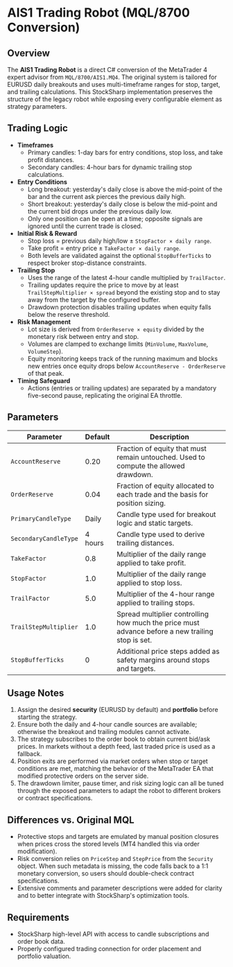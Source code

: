# AIS1 Trading Robot (MQL/8700 Conversion)

## Overview
The **AIS1 Trading Robot** is a direct C# conversion of the MetaTrader 4 expert advisor from `MQL/8700/AIS1.MQ4`. The original system is tailored for EURUSD daily breakouts and uses multi-timeframe ranges for stop, target, and trailing calculations. This StockSharp implementation preserves the structure of the legacy robot while exposing every configurable element as strategy parameters.

## Trading Logic
- **Timeframes**
  - Primary candles: 1-day bars for entry conditions, stop loss, and take profit distances.
  - Secondary candles: 4-hour bars for dynamic trailing stop calculations.
- **Entry Conditions**
  - Long breakout: yesterday's daily close is above the mid-point of the bar and the current ask pierces the previous daily high.
  - Short breakout: yesterday's daily close is below the mid-point and the current bid drops under the previous daily low.
  - Only one position can be open at a time; opposite signals are ignored until the current trade is closed.
- **Initial Risk & Reward**
  - Stop loss = previous daily high/low ± `StopFactor × daily range`.
  - Take profit = entry price ± `TakeFactor × daily range`.
  - Both levels are validated against the optional `StopBufferTicks` to respect broker stop-distance constraints.
- **Trailing Stop**
  - Uses the range of the latest 4-hour candle multiplied by `TrailFactor`.
  - Trailing updates require the price to move by at least `TrailStepMultiplier × spread` beyond the existing stop and to stay away from the target by the configured buffer.
  - Drawdown protection disables trailing updates when equity falls below the reserve threshold.
- **Risk Management**
  - Lot size is derived from `OrderReserve × equity` divided by the monetary risk between entry and stop.
  - Volumes are clamped to exchange limits (`MinVolume`, `MaxVolume`, `VolumeStep`).
  - Equity monitoring keeps track of the running maximum and blocks new entries once equity drops below `AccountReserve - OrderReserve` of that peak.
- **Timing Safeguard**
  - Actions (entries or trailing updates) are separated by a mandatory five-second pause, replicating the original EA throttle.

## Parameters
| Parameter | Default | Description |
|-----------|---------|-------------|
| `AccountReserve` | 0.20 | Fraction of equity that must remain untouched. Used to compute the allowed drawdown. |
| `OrderReserve` | 0.04 | Fraction of equity allocated to each trade and the basis for position sizing. |
| `PrimaryCandleType` | Daily | Candle type used for breakout logic and static targets. |
| `SecondaryCandleType` | 4 hours | Candle type used to derive trailing distances. |
| `TakeFactor` | 0.8 | Multiplier of the daily range applied to take profit. |
| `StopFactor` | 1.0 | Multiplier of the daily range applied to stop loss. |
| `TrailFactor` | 5.0 | Multiplier of the 4-hour range applied to trailing stops. |
| `TrailStepMultiplier` | 1.0 | Spread multiplier controlling how much the price must advance before a new trailing stop is set. |
| `StopBufferTicks` | 0 | Additional price steps added as safety margins around stops and targets. |

## Usage Notes
1. Assign the desired **security** (EURUSD by default) and **portfolio** before starting the strategy.
2. Ensure both the daily and 4-hour candle sources are available; otherwise the breakout and trailing modules cannot activate.
3. The strategy subscribes to the order book to obtain current bid/ask prices. In markets without a depth feed, last traded price is used as a fallback.
4. Position exits are performed via market orders when stop or target conditions are met, matching the behavior of the MetaTrader EA that modified protective orders on the server side.
5. The drawdown limiter, pause timer, and risk sizing logic can all be tuned through the exposed parameters to adapt the robot to different brokers or contract specifications.

## Differences vs. Original MQL
- Protective stops and targets are emulated by manual position closures when prices cross the stored levels (MT4 handled this via order modification).
- Risk conversion relies on `PriceStep` and `StepPrice` from the `Security` object. When such metadata is missing, the code falls back to a 1:1 monetary conversion, so users should double-check contract specifications.
- Extensive comments and parameter descriptions were added for clarity and to better integrate with StockSharp's optimization tools.

## Requirements
- StockSharp high-level API with access to candle subscriptions and order book data.
- Properly configured trading connection for order placement and portfolio valuation.

